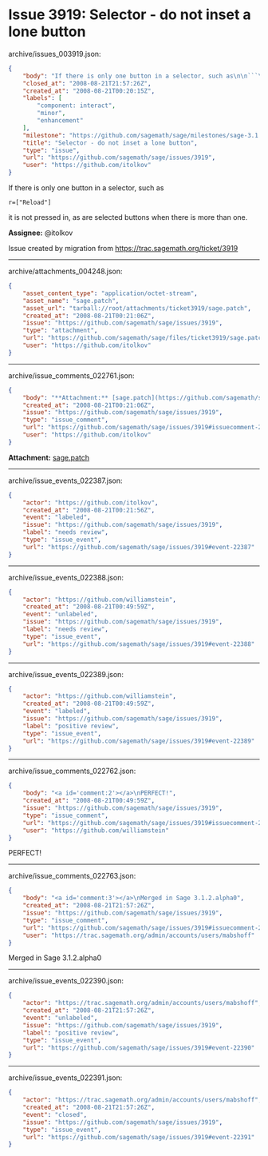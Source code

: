 # Issue 3919: Selector - do not inset a lone button

archive/issues_003919.json:
```json
{
    "body": "If there is only one button in a selector, such as\n\n```\nr=[\"Reload\"]\n```\nit is not pressed in, as are selected buttons when there is more than one.\n\n**Assignee:** @itolkov\n\nIssue created by migration from https://trac.sagemath.org/ticket/3919\n\n",
    "closed_at": "2008-08-21T21:57:26Z",
    "created_at": "2008-08-21T00:20:15Z",
    "labels": [
        "component: interact",
        "minor",
        "enhancement"
    ],
    "milestone": "https://github.com/sagemath/sage/milestones/sage-3.1.2",
    "title": "Selector - do not inset a lone button",
    "type": "issue",
    "url": "https://github.com/sagemath/sage/issues/3919",
    "user": "https://github.com/itolkov"
}
```
If there is only one button in a selector, such as

```
r=["Reload"]
```
it is not pressed in, as are selected buttons when there is more than one.

**Assignee:** @itolkov

Issue created by migration from https://trac.sagemath.org/ticket/3919





---

archive/attachments_004248.json:
```json
{
    "asset_content_type": "application/octet-stream",
    "asset_name": "sage.patch",
    "asset_url": "tarball://root/attachments/ticket3919/sage.patch",
    "created_at": "2008-08-21T00:21:06Z",
    "issue": "https://github.com/sagemath/sage/issues/3919",
    "type": "attachment",
    "url": "https://github.com/sagemath/sage/files/ticket3919/sage.patch",
    "user": "https://github.com/itolkov"
}
```



---

archive/issue_comments_022761.json:
```json
{
    "body": "**Attachment:** [sage.patch](https://github.com/sagemath/sage/files/ticket3919/sage.patch)",
    "created_at": "2008-08-21T00:21:06Z",
    "issue": "https://github.com/sagemath/sage/issues/3919",
    "type": "issue_comment",
    "url": "https://github.com/sagemath/sage/issues/3919#issuecomment-22761",
    "user": "https://github.com/itolkov"
}
```

**Attachment:** [sage.patch](https://github.com/sagemath/sage/files/ticket3919/sage.patch)



---

archive/issue_events_022387.json:
```json
{
    "actor": "https://github.com/itolkov",
    "created_at": "2008-08-21T00:21:56Z",
    "event": "labeled",
    "issue": "https://github.com/sagemath/sage/issues/3919",
    "label": "needs review",
    "type": "issue_event",
    "url": "https://github.com/sagemath/sage/issues/3919#event-22387"
}
```



---

archive/issue_events_022388.json:
```json
{
    "actor": "https://github.com/williamstein",
    "created_at": "2008-08-21T00:49:59Z",
    "event": "unlabeled",
    "issue": "https://github.com/sagemath/sage/issues/3919",
    "label": "needs review",
    "type": "issue_event",
    "url": "https://github.com/sagemath/sage/issues/3919#event-22388"
}
```



---

archive/issue_events_022389.json:
```json
{
    "actor": "https://github.com/williamstein",
    "created_at": "2008-08-21T00:49:59Z",
    "event": "labeled",
    "issue": "https://github.com/sagemath/sage/issues/3919",
    "label": "positive review",
    "type": "issue_event",
    "url": "https://github.com/sagemath/sage/issues/3919#event-22389"
}
```



---

archive/issue_comments_022762.json:
```json
{
    "body": "<a id='comment:2'></a>\nPERFECT!",
    "created_at": "2008-08-21T00:49:59Z",
    "issue": "https://github.com/sagemath/sage/issues/3919",
    "type": "issue_comment",
    "url": "https://github.com/sagemath/sage/issues/3919#issuecomment-22762",
    "user": "https://github.com/williamstein"
}
```

<a id='comment:2'></a>
PERFECT!



---

archive/issue_comments_022763.json:
```json
{
    "body": "<a id='comment:3'></a>\nMerged in Sage 3.1.2.alpha0",
    "created_at": "2008-08-21T21:57:26Z",
    "issue": "https://github.com/sagemath/sage/issues/3919",
    "type": "issue_comment",
    "url": "https://github.com/sagemath/sage/issues/3919#issuecomment-22763",
    "user": "https://trac.sagemath.org/admin/accounts/users/mabshoff"
}
```

<a id='comment:3'></a>
Merged in Sage 3.1.2.alpha0



---

archive/issue_events_022390.json:
```json
{
    "actor": "https://trac.sagemath.org/admin/accounts/users/mabshoff",
    "created_at": "2008-08-21T21:57:26Z",
    "event": "unlabeled",
    "issue": "https://github.com/sagemath/sage/issues/3919",
    "label": "positive review",
    "type": "issue_event",
    "url": "https://github.com/sagemath/sage/issues/3919#event-22390"
}
```



---

archive/issue_events_022391.json:
```json
{
    "actor": "https://trac.sagemath.org/admin/accounts/users/mabshoff",
    "created_at": "2008-08-21T21:57:26Z",
    "event": "closed",
    "issue": "https://github.com/sagemath/sage/issues/3919",
    "type": "issue_event",
    "url": "https://github.com/sagemath/sage/issues/3919#event-22391"
}
```
